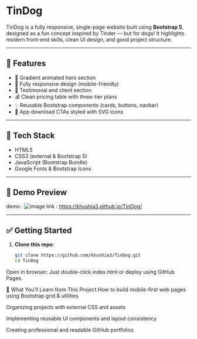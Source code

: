 # TinDog
TinDog is a fully responsive, single-page website built using **Bootstrap 5**, designed as a fun concept inspired by Tinder — but for dogs! It highlights modern front-end skills, clean UI design, and good project structure.

---

## 🚀 Features

- 🎨 Gradient animated hero section
- 📱 Fully responsive design (mobile-friendly)
- 💬 Testimonial and client section
- 💰 Clean pricing table with three-tier plans
- 💡 Reusable Bootstrap components (cards, buttons, navbar)
- 🔗 App download CTAs styled with SVG icons

---

## 🧰 Tech Stack

- HTML5
- CSS3 (external & Bootstrap 5)
- JavaScript (Bootstrap Bundle)
- Google Fonts & Bootstrap Icons

---

## 📸 Demo Preview

demo : ![image](https://github.com/user-attachments/assets/96ece373-d168-404e-9d73-ce66bc783d26)
link : https://khushia3.github.io/TinDog/

---

## ✅ Getting Started

1. **Clone this repo**:
   ```bash
   git clone https://github.com/khushia3/TinDog.git
   cd TinDog
Open in browser:
Just double-click index.html or deploy using GitHub Pages.

🧩 What You’ll Learn from This Project
How to build mobile-first web pages using Bootstrap grid & utilities

Organizing projects with external CSS and assets

Implementing reusable UI components and layout consistency

Creating professional and readable GitHub portfolios


